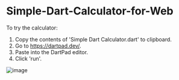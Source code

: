# Simple-Dart-Calculator-for-Web

To try the calculator:
1. Copy the contents of 'Simple Dart Calculator.dart' to clipboard.
2. Go to https://dartpad.dev/.
3. Paste into the DartPad editor.
4. Click 'run'.

![image](https://user-images.githubusercontent.com/37696410/204027915-2dfecdc6-05ed-4de6-9037-38d6c9458498.png)
